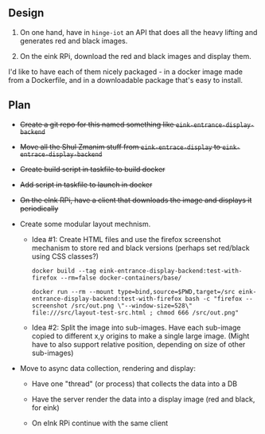 ## Design

1. On one hand, have in `hinge-iot` an API that does all the heavy lifting
   and generates red and black images.

2. On the eink RPi, download the red and black images and display them.

I'd like to have each of them nicely packaged - in a docker image made from a
Dockerfile, and in a downloadable package that's easy to install.

## Plan

* ~~Create a git repo for this named something like `eink-entrance-display-backend`~~

* ~~Move all the Shul Zmanim stuff from `eink-entrace-display` to `eink-entrace-display-backend`~~

* ~~Create build script in taskfile to build docker~~

* ~~Add script in taskfile to launch in docker~~

* ~~On the eInk RPi, have a client that downloads the image and displays it periodically~~

* Create some modular layout mechnism.

   * Idea #1: Create HTML files and use the firefox screenshot mechanism to store red and black versions (perhaps set red/black using CSS classes?)

         docker build --tag eink-entrance-display-backend:test-with-firefox --rm=false docker-containers/base/

         docker run --rm --mount type=bind,source=$PWD,target=/src eink-entrance-display-backend:test-with-firefox bash -c "firefox --screenshot /src/out.png \"--window-size=528\" file:///src/layout-test-src.html ; chmod 666 /src/out.png"

   * Idea #2: Split the image into sub-images. Have each sub-image copied to different x,y origins to make a single large image. (Might have to also support relative position, depending on size of other sub-images)

* Move to async data collection, rendering and display:

    * Have one "thread" (or process) that collects the data into a DB

    * Have the server render the data into a display image (red and black, for eink)

    * On eInk RPi continue with the same client